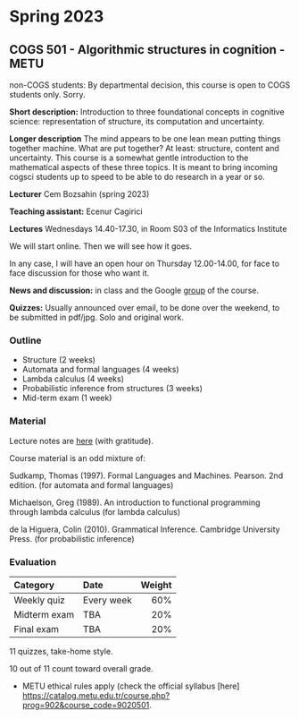 # Spring 2023

COGS 501 - Algorithmic structures in cognition - METU 
-------------------------------------------------------

non-COGS students: By departmental decision, this course is open to COGS students only. Sorry.

**Short description:** Introduction to three foundational concepts in cognitive science: representation of structure, its computation and uncertainty.

**Longer description** The mind appears to be one lean mean putting things together machine. What are put together? At least: structure, content
and uncertainty. This course is a somewhat gentle introduction to the mathematical aspects of these three topics. It is meant to bring incoming cogsci students up to speed
to be able to do research in a year or so.

**Lecturer** Cem Bozsahin (spring 2023)

**Teaching assistant:** Ecenur Cagirici

**Lectures** Wednesdays 14.40-17.30, in Room S03 of the Informatics Institute

We will start online. Then we will see how it goes.

In any case, I will have an open hour on Thursday 12.00-14.00, for face to face discussion for those who want it.


**News and discussion:** in class and the Google
[group](https://groups.google.com/forum/#!forum/metu-cogs-501-algorithmic-structures-in-cognition)
of the course. 

**Quizzes:** Usually announced over email, to be done over the weekend, to be submitted in pdf/jpg. Solo and original work.

### Outline

- Structure (2 weeks)
- Automata and formal languages (4 weeks)
- Lambda calculus (4 weeks)
- Probabilistic inference from structures (3 weeks)
- Mid-term exam (1 week)


### Material

Lecture notes are <a href="https://github.com/umutozge/cogs501">here</a> (with gratitude). 

Course material is an odd mixture of:

Sudkamp, Thomas (1997). Formal Languages and Machines. Pearson. 2nd edition. (for automata and formal languages)

Michaelson, Greg (1989). An introduction to functional programming through lambda calculus (for lambda calculus)

de la Higuera, Colin (2010). Grammatical Inference. Cambridge University Press. (for probabilistic inference)


### Evaluation

|Category| Date | Weight |
:---|:---|---:
Weekly quiz | Every week | 60% 
Midterm exam  | TBA | 20%
Final exam | TBA | 20%

11 quizzes, take-home style.

10 out of 11 count toward overall grade.


- METU ethical rules apply (check the official syllabus
  [here] https://catalog.metu.edu.tr/course.php?prog=902&course_code=9020501.

